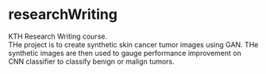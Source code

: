 # researchWriting
KTH Research Writing course.  
THe project is to create synthetic skin cancer tumor images using GAN. THe synthetic images are then used to gauge performance improvement on CNN classifier to classify benign or malign tumors.
